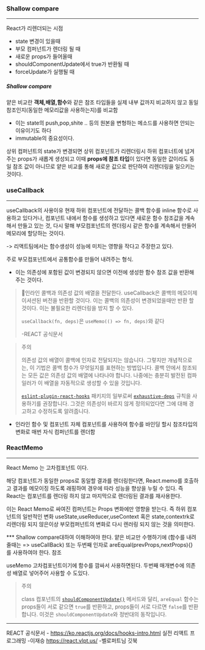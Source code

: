 ### Shallow compare

------

React가 리렌더되는 시점

- state 변경이 있을때
- 부모 컴퍼넌트가 렌더링 될 때
- 새로운 props가 들어올때
- shouldComponentUpdate에서 true가 반환될 때
- forceUpdate가 실행될 때

##### Shallow compare

얕은 비교란 **객체,배열,함수**와 같은 참조 타입들을 실제 내부 값까지 비교하지 않고 동일 참조인지(동일한 메모리값을 사용하는지)를 비교함

* 이는 state의 push,pop,shite .. 등의 원본을 변형하는 메소드를 사용하면 안되는 이유이기도 하다
* immutable의 중요성이다.

상위 컴퍼넌트의 state가 변경되면 상위 컴포넌트가 리렌더링시 하위 컴포너트에 넘겨주는 props가 새롭게 생성되고 이때 **props에 참조 타입**이 있다면 동일한 값이라도 동일 참조 값이 아니므로 얕은 비교를 통해 새로운 값으로 판단하여 리렌더링을 일으키는 것이다.

### useCallback

------

useCallback의 사용이유 현재 하위 컴포넌트에 전달하는 콜백 함수를 inline 함수로 사용하고 있다거나, 컴포넌트 내에서 함수를 생성하고 있다면 새로운 함수 참조값을 계속해서 만들고 있는 것, 다시 말해 부모컴포넌트의 렌더링시 같은 함수를 계속해서 만들어 메모리에 할당하는 것이다.

-> 리액트팀에서는 함수생성이 성능에 미치는 영향을 작다고 주장한고 있다.

주로 부모컴포넌트에서 공통함수를 만들어 내려주는 형식.

- 이는 의존성에 포함된 값이 변경되지 않으면 이전에 생성한 함수 참조 값을 반환해주는 것이다.

> 인라인 콜백과 의존성 값의 배열을 전달한다. useCallback은 콜백의 메모이제이셔션된 버전을 반환할 것이다. 이는 콜백의 의존성이 변경되었을때만  반환 할것이다. 이는 불필요한 리렌더링을 방지 할 수 있다.
>
> `useCallback(fn, deps)`은 `useMemo(() => fn, deps)`와 같다
>
> -REACT 공식문서

> 주의
>
> 의존성 값의 배열이 콜백에 인자로 전달되지는 않습니다. 그렇지만 개념적으로는, 이 기법은 콜백 함수가 무엇일지를 표현하는 방법입니다. 콜백 안에서 참조되는 모든 값은 의존성 값의 배열에 나타나야 합니다. 나중에는 충분히 발전된 컴파일러가 이 배열을 자동적으로 생성할 수 있을 것입니다.
>
> [`eslint-plugin-react-hooks`](https://www.npmjs.com/package/eslint-plugin-react-hooks#installation) 패키지의 일부로써 [`exhaustive-deps`](https://github.com/facebook/react/issues/14920) 규칙을 사용하기를 권장합니다. 그것은 의존성이 바르지 않게 정의되었다면 그에 대해 경고하고 수정하도록 알려줍니다.

- 인라인 함수 및 컴포넌트 자체 컴포넌트를 사용하여 함수를 바인딩 할시 참조타입의 변화로 매번 자식 컴퍼넌트를 렌더함

  

### ReactMemo

------

React Memo 는 고차컴포넌트 이다.

해당 컴포넌트가 동일한 props로 동일할 결과를 렌더링한다면, React.memo를 호출하고 결과를 메모이징 하도록 래핑하여 경우에 따라 성능을 향상을 누릴 수 있다. 즉 React는 컴포넌트를 렌더링 하지 않고 마지막으로 렌더링된 결과를 재사용한다.

이는 React Memo로 싸여진 컴퍼넌트는 Props 변화에만 영향을 받는다. 즉 하위 컴포넌트의 일반적인 변화 useState,useReducer,useContext 혹은 state,contextrk로 리렌더링 되지 않은이상 부모컴퍼넌트의 변화로 다시 렌러링 되지 않는 것을 의미한다.

*** Shallow compare대하여 이해하여야 한다.
얕은 비교만 수행하기에 (함수를 내려줄때는 => useCallBack) 또는 두번째 인자로 areEqual(prevProps,nextProps){} 를 사용하여야 한다.
참조

useMemo 고차컴포넌트이기에 함수를 깜싸서 사용하면된다. 두번째 매개변수에 의존성 배열로 넣어주어 사용할 수 도있다.

> 주의
>
> class 컴포넌트의 [`shouldComponentUpdate()`](https://ko.reactjs.org/docs/react-component.html#shouldcomponentupdate) 메서드와 달리, `areEqual` 함수는 props들이 서로 같으면 `true`를 반환하고, props들이 서로 다르면 `false`를 반환합니다. 이것은 `shouldComponentUpdate`와 정반대의 동작입니다.

------

REACT 공식문서 - https://ko.reactjs.org/docs/hooks-intro.html
실전 리액트 프로그래밍 -이재승
https://react.vlpt.us/ -벨로퍼트님 깃북

